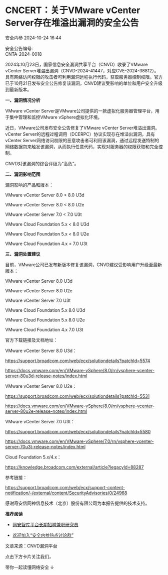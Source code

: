 #  CNCERT：关于VMware vCenter Server存在堆溢出漏洞的安全公告   
 安全内参   2024-10-24 16:44  
  
安全公告编号:  
CNTA-2024-0018  
  
  
  
2024年10月23日，国家信息安全漏洞共享平台（CNVD）收录了VMware vCenter Server堆溢出漏洞（CNVD-2024-41447，对应CVE-2024-38812）。具有网络访问权限的攻击者可利用漏洞远程执行代码，获取服务器控制权限。官方已于10月21日发布安全公告修复该漏洞，CNVD建议受影响的单位和用户安全升级到最新版本。  
  
**一、漏洞情况分析**  
  
VMware vCenter Server是VMware公司提供的一款虚拟化服务器管理平台，用于集中管理和监控VMware vSphere虚拟化环境。  
  
近日，VMware公司发布安全公告修复了VMware vCenter Server堆溢出漏洞。vCenter Server的远程过程调用（DCERPC）协议实现存在堆溢出漏洞，具有vCenter Server网络访问权限的恶意攻击者可利用该漏洞，通过远程发送特制的网络数据包来触发该漏洞，从而执行任意代码，实现对服务器的权限获取和完全控制。  
  
CNVD对该漏洞的综合评级为“高危”。  
  
**二、漏洞影响范围**  
  
漏洞影响的产品和版本：  
  
VMware vCenter Server 8.0 < 8.0 U3d  
  
VMware vCenter Server 8.0 < 8.0 U2e  
  
VMware vCenter Server 7.0 < 7.0 U3t  
  
VMware Cloud Foundation 5.x < 8.0 U3d  
  
VMware Cloud Foundation 5.x < 8.0 U2e  
  
VMware Cloud Foundation 4.x < 7.0 U3t  
  
**三、漏洞处置建议**  
  
目前，VMware公司已发布新版本修复该漏洞，CNVD建议受影响用户升级至最新版本：  
  
VMware vCenter Server 8.0 U3d  
  
VMware vCenter Server 8.0 U2e  
  
VMware vCenter Server 7.0 U3t  
  
VMware Cloud Foundation 5.x 8.0 U3d  
  
VMware Cloud Foundation 5.x 8.0 U2e  
  
VMware Cloud Foundation 4.x 7.0 U3t  
  
官方下载链接及文档地址：  
  
VMware vCenter Server 8.0 U3d：  
  
https://support.broadcom.com/web/ecx/solutiondetails?patchId=5574  
  
https://docs.vmware.com/en/VMware-vSphere/8.0/rn/vsphere-vcenter-server-80u3d-release-notes/index.html  
  
VMware vCenter Server 8.0 U2e：  
  
https://support.broadcom.com/web/ecx/solutiondetails?patchId=5531  
  
https://docs.vmware.com/en/VMware-vSphere/8.0/rn/vsphere-vcenter-server-80u2e-release-notes/index.html  
  
VMware vCenter Server 7.0 U3t：  
  
https://support.broadcom.com/web/ecx/solutiondetails?patchId=5580  
  
https://docs.vmware.com/en/VMware-vSphere/7.0/rn/vsphere-vcenter-server-70u3t-release-notes/index.html  
  
Cloud Foundation 5.x/4.x：  
  
https://knowledge.broadcom.com/external/article?legacyId=88287  
  
  
参考链接：  
  
https://support.broadcom.com/web/ecx/support-content-notification/-/external/content/SecurityAdvisories/0/24968  
  
感谢奇安信网神信息技术（北京）股份有限公司为本报告提供的技术支持。  
  
  
**推荐阅读**  
- [网安智库平台长期招聘兼职研究员](http://mp.weixin.qq.com/s?__biz=MzI4NDY2MDMwMw==&mid=2247499450&idx=2&sn=2da3ca2e0b4d4f9f56ea7f7579afc378&chksm=ebfab99adc8d308c3ba6e7a74bd41beadf39f1b0e38a39f7235db4c305c06caa49ff63a0cc1d&scene=21#wechat_redirect)  
  
  
- [欢迎加入“安全内参热点讨论群”](https://mp.weixin.qq.com/s?__biz=MzI4NDY2MDMwMw==&mid=2247501251&idx=1&sn=8b6ebecbe80c1c72317948494f87b489&chksm=ebfa82e3dc8d0bf595d039e75b446e14ab96bf63cf8ffc5d553b58248dde3424fb18e6947440&token=525430415&lang=zh_CN&scene=21#wechat_redirect)  
  
  
  
  
  
  
文章来源：CNVD漏洞平台  
  
  
点击下方卡片关注我们，  
  
带你一起读懂网络安全 ↓  
  
  
  
